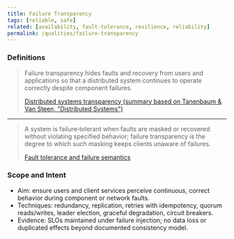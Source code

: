 ```yaml
---
title: Failure Transparency
tags: [reliable, safe]
related: [availability, fault-tolerance, resilience, reliability]
permalink: /qualities/failure-transparency
---
```


### Definitions

> Failure transparency hides faults and recovery from users and applications so that a distributed system continues to operate correctly despite component failures.
>
>[Distributed systems transparency (summary based on Tanenbaum & Van Steen, "Distributed Systems")](https://en.wikipedia.org/wiki/Distributed_computing#Transparency)

<hr class="with-no-margin"/>

> A system is failure‑tolerant when faults are masked or recovered without violating specified behavior; failure transparency is the degree to which such masking keeps clients unaware of failures.
>
>[Fault tolerance and failure semantics](https://en.wikipedia.org/wiki/Fault_tolerance)

### Scope and Intent
- Aim: ensure users and client services perceive continuous, correct behavior during component or network faults.
- Techniques: redundancy, replication, retries with idempotency, quorum reads/writes, leader election, graceful degradation, circuit breakers.
- Evidence: SLOs maintained under failure injection; no data loss or duplicated effects beyond documented consistency model.

